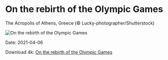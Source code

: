 # On the rebirth of the Olympic Games

The Acropolis of Athens, Greece (© Lucky-photographer/Shutterstock)

![On the rebirth of the Olympic Games](https://bing.com/th?id=OHR.Olympics125_EN-US8602188549_UHD.jpg&rf=LaDigue_UHD.jpg&pid=hp&w=1024&h=576)

Date: 2021-04-06

Download 4k: [On the rebirth of the Olympic Games](https://bing.com/th?id=OHR.Olympics125_EN-US8602188549_UHD.jpg&rf=LaDigue_UHD.jpg&pid=hp&w=3840&h=2160)

